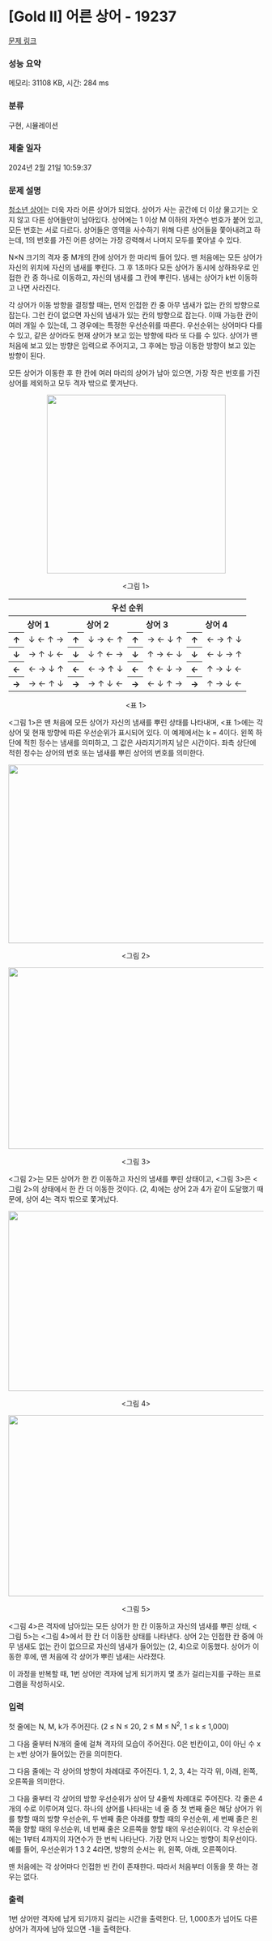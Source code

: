 # [Gold II] 어른 상어 - 19237 

[문제 링크](https://www.acmicpc.net/problem/19237) 

### 성능 요약

메모리: 31108 KB, 시간: 284 ms

### 분류

구현, 시뮬레이션

### 제출 일자

2024년 2월 21일 10:59:37

### 문제 설명

<p><a href="/problem/19236">청소년 상어</a>는 더욱 자라 어른 상어가 되었다. 상어가 사는 공간에 더 이상 물고기는 오지 않고 다른 상어들만이 남아있다. 상어에는 1 이상 M 이하의 자연수 번호가 붙어 있고, 모든 번호는 서로 다르다. 상어들은 영역을 사수하기 위해 다른 상어들을 쫓아내려고 하는데, 1의 번호를 가진 어른 상어는 가장 강력해서 나머지 모두를 쫓아낼 수 있다.</p>

<p>N×N 크기의 격자 중 M개의 칸에 상어가 한 마리씩 들어 있다. 맨 처음에는 모든 상어가 자신의 위치에 자신의 냄새를 뿌린다. 그 후 1초마다 모든 상어가 동시에 상하좌우로 인접한 칸 중 하나로 이동하고, 자신의 냄새를 그 칸에 뿌린다. 냄새는 상어가 k번 이동하고 나면 사라진다.</p>

<p>각 상어가 이동 방향을 결정할 때는, 먼저 인접한 칸 중 아무 냄새가 없는 칸의 방향으로 잡는다. 그런 칸이 없으면 자신의 냄새가 있는 칸의 방향으로 잡는다. 이때 가능한 칸이 여러 개일 수 있는데, 그 경우에는 특정한 우선순위를 따른다. 우선순위는 상어마다 다를 수 있고, 같은 상어라도 현재 상어가 보고 있는 방향에 따라 또 다를 수 있다. 상어가 맨 처음에 보고 있는 방향은 입력으로 주어지고, 그 후에는 방금 이동한 방향이 보고 있는 방향이 된다.</p>

<p>모든 상어가 이동한 후 한 칸에 여러 마리의 상어가 남아 있으면, 가장 작은 번호를 가진 상어를 제외하고 모두 격자 밖으로 쫓겨난다.</p>

<p style="text-align: center;"><img alt="" src="https://upload.acmicpc.net/149aa507-f474-43cb-9071-1959bb83d59a/-/preview/" style="width: 353px; height: 352px;"></p>

<p style="text-align: center;"><그림 1></p>

<table class="table table-border table table-bordered" style="width: 100%;">
	<thead>
		<tr>
			<th colspan="8" style="text-align: center;">우선 순위</th>
		</tr>
	</thead>
	<tbody>
		<tr>
			<th colspan="2" style="text-align: center;">상어 1</th>
			<th colspan="2" style="text-align: center;">상어 2</th>
			<th colspan="2" style="text-align: center;">상어 3</th>
			<th colspan="2" style="text-align: center;">상어 4</th>
		</tr>
		<tr>
			<th style="text-align: center;">↑</th>
			<td style="text-align: center;">↓ ← ↑ →</td>
			<th style="text-align: center;">↑</th>
			<td style="text-align: center;">↓ → ← ↑</td>
			<th style="text-align: center;">↑</th>
			<td style="text-align: center;">→ ← ↓ ↑</td>
			<th style="text-align: center;">↑</th>
			<td style="text-align: center;">← → ↑ ↓</td>
		</tr>
		<tr>
			<th style="text-align: center;">↓</th>
			<td style="text-align: center;">→ ↑ ↓ ←</td>
			<th style="text-align: center;">↓</th>
			<td style="text-align: center;">↓ ↑ ← →</td>
			<th style="text-align: center;">↓</th>
			<td style="text-align: center;">↑ → ← ↓</td>
			<th style="text-align: center;">↓</th>
			<td style="text-align: center;">← ↓ → ↑</td>
		</tr>
		<tr>
			<th style="text-align: center;">←</th>
			<td style="text-align: center;">← → ↓ ↑</td>
			<th style="text-align: center;">←</th>
			<td style="text-align: center;">← → ↑ ↓</td>
			<th style="text-align: center;">←</th>
			<td style="text-align: center;">↑ ← ↓ →</td>
			<th style="text-align: center;">←</th>
			<td style="text-align: center;">↑ → ↓ ←</td>
		</tr>
		<tr>
			<th style="text-align: center;">→</th>
			<td style="text-align: center;">→ ← ↑ ↓</td>
			<th style="text-align: center;">→</th>
			<td style="text-align: center;">→ ↑ ↓ ←</td>
			<th style="text-align: center;">→</th>
			<td style="text-align: center;">← ↓ ↑ →</td>
			<th style="text-align: center;">→</th>
			<td style="text-align: center;">↑ → ↓ ←</td>
		</tr>
	</tbody>
</table>

<p style="text-align: center;"><표 1></p>

<p><그림 1>은 맨 처음에 모든 상어가 자신의 냄새를 뿌린 상태를 나타내며, <표 1>에는 각 상어 및 현재 방향에 따른 우선순위가 표시되어 있다. 이 예제에서는 k = 4이다. 왼쪽 하단에 적힌 정수는 냄새를 의미하고, 그 값은 사라지기까지 남은 시간이다. 좌측 상단에 적힌 정수는 상어의 번호 또는 냄새를 뿌린 상어의 번호를 의미한다.</p>

<p style="text-align: center;"><img alt="" src="https://upload.acmicpc.net/b2d80580-57ba-419b-9d16-bc7fbe49512b/-/preview/" style="width: 900px; height: 352px;"></p>

<p style="text-align: center;"><그림 2></p>

<p style="text-align: center;"><img alt="" src="https://upload.acmicpc.net/52324aeb-3f7d-49b0-8128-560eb3742aa3/-/preview/" style="width: 901px; height: 358px;"></p>

<p style="text-align: center;"><그림 3></p>

<p><그림 2>는 모든 상어가 한 칸 이동하고 자신의 냄새를 뿌린 상태이고, <그림 3>은 <그림 2>의 상태에서 한 칸 더 이동한 것이다. (2, 4)에는 상어 2과 4가 같이 도달했기 때문에, 상어 4는 격자 밖으로 쫓겨났다.</p>

<p style="text-align: center;"><img alt="" src="https://upload.acmicpc.net/86821cd6-b638-43a1-8abb-99c917d6d324/-/preview/" style="width: 901px; height: 355px;"></p>

<p style="text-align: center;"><그림 4></p>

<p style="text-align: center;"><img alt="" src="https://upload.acmicpc.net/76e735b6-44e1-437c-9b69-b7f55ea29d02/-/preview/" style="width: 902px; height: 357px;"></p>

<p style="text-align: center;"><그림 5></p>

<p><그림 4>은 격자에 남아있는 모든 상어가 한 칸 이동하고 자신의 냄새를 뿌린 상태, <그림 5>는 <그림 4>에서 한 칸 더 이동한 상태를 나타낸다. 상어 2는 인접한 칸 중에 아무 냄새도 없는 칸이 없으므로 자신의 냄새가 들어있는 (2, 4)으로 이동했다. 상어가 이동한 후에, 맨 처음에 각 상어가 뿌린 냄새는 사라졌다.</p>

<p>이 과정을 반복할 때, 1번 상어만 격자에 남게 되기까지 몇 초가 걸리는지를 구하는 프로그램을 작성하시오.</p>

### 입력 

 <p>첫 줄에는 N, M, k가 주어진다. (2 ≤ N ≤ 20, 2 ≤ M ≤ N<sup>2</sup>, 1 ≤ k ≤ 1,000)</p>

<p>그 다음 줄부터 N개의 줄에 걸쳐 격자의 모습이 주어진다. 0은 빈칸이고, 0이 아닌 수 x는 x번 상어가 들어있는 칸을 의미한다.</p>

<p>그 다음 줄에는 각 상어의 방향이 차례대로 주어진다. 1, 2, 3, 4는 각각 위, 아래, 왼쪽, 오른쪽을 의미한다.</p>

<p>그 다음 줄부터 각 상어의 방향 우선순위가 상어 당 4줄씩 차례대로 주어진다. 각 줄은 4개의 수로 이루어져 있다. 하나의 상어를 나타내는 네 줄 중 첫 번째 줄은 해당 상어가 위를 향할 때의 방향 우선순위, 두 번째 줄은 아래를 향할 때의 우선순위, 세 번째 줄은 왼쪽을 향할 때의 우선순위, 네 번째 줄은 오른쪽을 향할 때의 우선순위이다. 각 우선순위에는 1부터 4까지의 자연수가 한 번씩 나타난다. 가장 먼저 나오는 방향이 최우선이다. 예를 들어, 우선순위가 1 3 2 4라면, 방향의 순서는 위, 왼쪽, 아래, 오른쪽이다.</p>


<p>맨 처음에는 각 상어마다 인접한 빈 칸이 존재한다. 따라서 처음부터 이동을 못 하는 경우는 없다.</p>

### 출력 

 <p>1번 상어만 격자에 남게 되기까지 걸리는 시간을 출력한다. 단, 1,000초가 넘어도 다른 상어가 격자에 남아 있으면 -1을 출력한다.</p>

